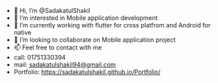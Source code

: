 - 👋 Hi, I’m @SadakatulShakil
- 👀 I’m interested in Mobile application development
- 🌱 I’m currently working with flutter for cross platfrom and Android for native
- 💞️ I’m looking to collaborate on Mobile application project
- 📫 Feel free to contact with me 
- call: 01751330394
- mail: sadakatulshakil94@gmail.com
- Portfolio: https://sadakatulshakil.github.io/Portfolio/

<!---
SadakatulShakil/SadakatulShakil is a ✨ special ✨ repository because its `README.md` (this file) appears on your GitHub profile.
You can click the Preview link to take a look at your changes.
--->
